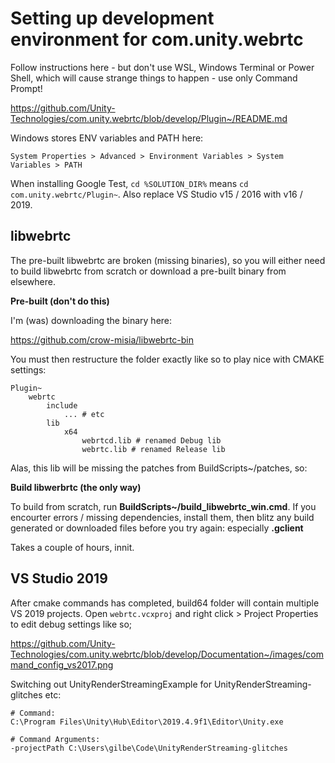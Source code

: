 # Setting up development environment for com.unity.webrtc

Follow instructions here - but don't use WSL, Windows Terminal or Power Shell, which will cause strange things to happen - use only Command Prompt!

https://github.com/Unity-Technologies/com.unity.webrtc/blob/develop/Plugin~/README.md

Windows stores ENV variables and PATH here:

```
System Properties > Advanced > Environment Variables > System Variables > PATH
```

When installing Google Test, `cd %SOLUTION_DIR%` means `cd com.unity.webrtc/Plugin~`. Also replace VS Studio v15 / 2016 with v16 / 2019.

## libwebrtc

The pre-built libwebrtc are broken (missing binaries), so you will either need to build libwebrtc from scratch or download a pre-built binary from elsewhere. 

**Pre-built (don't do this)**

I'm (was) downloading the binary here:

https://github.com/crow-misia/libwebrtc-bin

You must then restructure the folder exactly like so to play nice with CMAKE settings:

```
Plugin~
    webrtc
        include
            ... # etc
        lib
            x64
                webrtcd.lib # renamed Debug lib
                webrtc.lib # renamed Release lib

```

Alas, this lib will be missing the patches from BuildScripts~/patches, so:

**Build libwerbrtc (the only way)**

To build from scratch, run **BuildScripts~/build_libwebrtc_win.cmd**. If you encourter errors / missing dependencies, install them, then blitz any build generated or downloaded files before you try again: especially **.gclient**

Takes a couple of hours, innit.

## VS Studio 2019

After cmake commands has completed, build64 folder will contain multiple VS 2019 projects. Open `webrtc.vcxproj` and right click > Project Properties to edit debug settings like so;

https://github.com/Unity-Technologies/com.unity.webrtc/blob/develop/Documentation~/images/command_config_vs2017.png

Switching out UnityRenderStreamingExample for UnityRenderStreaming-glitches etc:

```
# Command:
C:\Program Files\Unity\Hub\Editor\2019.4.9f1\Editor\Unity.exe

# Command Arguments:
-projectPath C:\Users\gilbe\Code\UnityRenderStreaming-glitches
```
